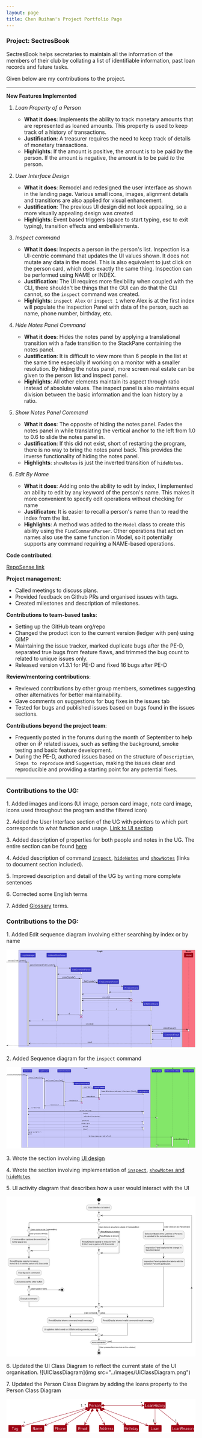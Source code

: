 ```yaml
---
layout: page
title: Chen Ruihan's Project Portfolio Page
---
```


### Project: SectresBook

SectresBook helps secretaries to maintain all the information of the members of their club by collating a list of identifiable information, past loan records and future tasks.

Given below are my contributions to the project.

----------------------

**New Features Implemented**

1. _Loan Property of a Person_
   * **What it does**: Implements the ability to track monetary amounts that are represented as loaned amounts. This property is used to keep track of a history of transactions.
   * **Justification**: A treasurer requires the need to keep track of details of monetary transactions.
   * **Highlights**: If the amount is positive, the amount is to be paid _by_ the person. If the amount is negative, the amount is to be paid _to_ the person.

2. _User Interface Design_
   * **What it does**: Remodel and redesigned the user interface as shown in the landing page. Various small icons, images, alignment details and transitions are also applied for visual enhancement.
   * **Justification**: The previous UI design did not look appealing, so a more visually appealing design was created
   * **Highlights**: Event based triggers (space to start typing, esc to exit typing), transition effects and embellishments.

3. _Inspect command_
   * **What it does**: Inspects a person in the person's list. Inspection is a UI-centric command that updates the UI values shown. It does not mutate any data in the model. This is also equivalent to just click on the person card, which does exactly the same thing. Inspection can be performed using NAME or INDEX.
   * **Justification**: The UI requires more flexibility when coupled with the CLI, there shouldn't be things that the GUI can do that the CLI cannot, so the `inspect` command was created.
   * **Highlights**: `inspect Alex` or `inspect 1` where Alex is at the first index will populate the Inspection Panel with data of the person, such as name, phone number, birthday, etc.

4. _Hide Notes Panel Command_
   * **What it does**: Hides the notes panel by applying a translational transition with a fade transition to the StackPane containing the notes panel. 
   * **Justification**: It is difficult to view more than 6 people in the list at the same time especially if working on a monitor with a smaller resolution. By hiding the notes panel, more screen real estate can be given to the person list and inspect panel.
   * **Highlights**: All other elements maintain its aspect through ratio instead of absolute values. The inspect panel is also maintains equal division between the basic information and the loan history by a ratio.

5. _Show Notes Panel Command_
   * **What it does**: The opposite of hiding the notes panel. Fades the notes panel in while translating the vertical anchor to the left from 1.0 to 0.6 to slide the notes panel in.
   * **Justification**: If this did not exist, short of restarting the program, there is no way to bring the notes panel back. This provides the inverse functionality of hiding the notes panel.
   * **Highlights**: `showNotes` is just the inverted transition of `hideNotes`.

6. _Edit By Name_
   * **What it does**: Adding onto the ability to edit by index, I implemented an ability to edit by any keyword of the person's name. This makes it more convenient to specify edit operations without checking for name
   * **Justificaton**: It is easier to recall a person's name than to read the index from the list.
   * **Highlights**: A method was added to the `Model` class to create this ability using the `FindCommandParser`. Other operations that act on names also use the same function in Model, so it potentially supports any command requiring a NAME-based operations.

**Code contributed**:

[RepoSense link](https://nus-cs2103-ay2223s1.github.io/tp-dashboard/?search=w12&sort=groupTitle&sortWithin=title&timeframe=commit&mergegroup=&groupSelect=groupByRepos&breakdown=true&checkedFileTypes=docs~functional-code~test-code~other&since=2022-09-16&tabOpen=true&tabType=authorship&tabAuthor=rui-han-crh&tabRepo=AY2223S1-CS2103T-W12-2%2Ftp%5Bmaster%5D&authorshipIsMergeGroup=false&authorshipFileTypes=docs~functional-code&authorshipIsBinaryFileTypeChecked=false&authorshipIsIgnoredFilesChecked=false)

**Project management**:
* Called meetings to discuss plans.
* Provided feedback on Github PRs and organised issues with tags.
* Created milestones and description of milestones.

**Contributions to team-based tasks**:

* Setting up the GitHub team org/repo
* Changed the product icon to the current version (ledger with pen) using GIMP
* Maintaining the issue tracker, marked duplicate bugs after the PE-D, separated true bugs from feature flaws, and trimmed the bug count to related to unique issues only.
* Released version v1.3.1 for PE-D and fixed 16 bugs after PE-D

**Review/mentoring contributions**:

* Reviewed contributions by other group members, sometimes suggesting other alternatives for better maintainability.
* Gave comments on suggestions for bug fixes in the issues tab
* Tested for bugs and published issues based on bugs found in the issues sections.

**Contributions beyond the project team**:

* Frequently posted in the forums during the month of September to help other on iP related issues, such as setting the background, smoke testing and basic feature development.
* During the PE-D, authored issues based on the structure of `Description`, `Steps to reproduce` and `Suggestion`, making the issues clear and reproducible and providing a starting point for any potential fixes.

-------------------

<div style="break-after:page"></div>

### Contributions to the UG:

1\. Added images and icons (UI image, person card image, note card image, icons used throughout the program and the filtered icon)

2\. Added the User Interface section of the UG with pointers to which part corresponds to what function and usage. [Link to UI section](#https://ay2223s1-cs2103t-w12-2.github.io/tp/UserGuide.html#user-interface)

3\. Added description of properties for both people and notes in the UG. The entire section can be found [here](#https://ay2223s1-cs2103t-w12-2.github.io/tp/UserGuide.html#properties)

4\. Added description of command [`inspect`](https://ay2223s1-cs2103t-w12-2.github.io/tp/UserGuide.html#inspecting-a-person--inspect), [`hideNotes`](https://ay2223s1-cs2103t-w12-2.github.io/tp/UserGuide.html#hiding-notes-panel--hidenotes) and [`showNotes`](https://ay2223s1-cs2103t-w12-2.github.io/tp/UserGuide.html#showing-notes-panel--shownotes) (links to document section included).

5\. Improved description and detail of the UG by writing more complete sentences

6\. Corrected some English terms

7\. Added [Glossary](https://ay2223s1-cs2103t-w12-2.github.io/tp/UserGuide.html#glossary) terms.

<div style="break-after:page"></div>

### Contributions to the DG:

1\. Added Edit sequence diagram involving either searching by index or by name

![EditSequenceDiagram](../images/EditSequenceDiagram.png)

2\. Added Sequence diagram for the `inspect` command

![InspectSequenceDiagram](../images/InspectSequenceDiagram.png)

3\. Wrote the section involving [UI design](https://ay2223s1-cs2103t-w12-2.github.io/tp/DeveloperGuide.html#ui-features)

4\. Wrote the section involving implementation of [`inspect`](https://ay2223s1-cs2103t-w12-2.github.io/tp/DeveloperGuide.html#inspect-feature), [`showNotes` and `hideNotes`](https://ay2223s1-cs2103t-w12-2.github.io/tp/DeveloperGuide.html#showing-and-hiding-the-notes-panel-feature)

5\. UI activity diagram that describes how a user would interact with the UI

![UIActivityDiagram](../images/UIActivityDiagram.png)

6\. Updated the UI Class Diagram to reflect the current state of the UI organisation.
![UIClassDiagram](img src="../images/UiClassDiagram.png")

7\. Updated the Person Class Diagram by adding the loans property to the Person Class Diagram

![Person Class Diagram](../images/PersonClassDiagram.png)
